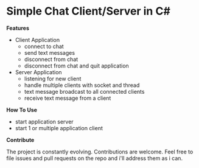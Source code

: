 # Simple Chat Client/Server in C#

 **Features**
  - Client Application
    - connect to chat
    - send text messages
    - disconnect from chat
    - disconnect from chat and quit application
  - Server Application
    - listening for new client
    - handle multiple clients with socket and thread
    - text message broadcast to all connected clients
    - receive text message from a client
  
 **How To Use**
  - start application server
  - start  1 or multiple application client
  
 **Contribute**

The project is constantly evolving. Contributions are welcome. Feel free to file issues and pull requests on the repo and i'll address them as i can. 
